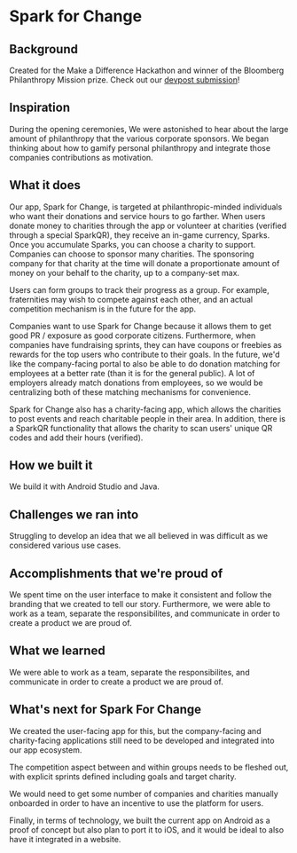 # Spark for Change
## Background
Created for the Make a Difference Hackathon and winner of the Bloomberg Philanthropy Mission prize. Check out our [devpost submission](https://devpost.com/software/spark-for-change)!

## Inspiration
During the opening ceremonies, We were astonished to hear about the large amount of philanthropy that the various corporate sponsors. We began thinking about how to gamify personal philanthropy and integrate those companies contributions as motivation. 

## What it does
Our app, Spark for Change, is targeted at philanthropic-minded individuals who want their donations and service hours to go farther. When users donate money to charities through the app or volunteer at charities (verified through a special SparkQR), they receive an in-game currency, Sparks. Once you accumulate Sparks, you can choose a charity to support. Companies can choose to sponsor many charities. The sponsoring company for that charity at the time will donate a proportionate amount of money on your behalf to the charity, up to a company-set max. 

Users can form groups to track their progress as a group. For example, fraternities may wish to compete against each other, and an actual competition mechanism is in the future for the app. 

Companies want to use Spark for Change because it allows them to get good PR / exposure as good corporate citizens. Furthermore, when companies have fundraising sprints, they can have coupons or freebies as rewards for the top users who contribute to their goals. In the future, we'd like the company-facing portal to also be able to do donation matching for employees at a better rate (than it is for the general public). A lot of employers already match donations from employees, so we would be centralizing both of these matching mechanisms for convenience.

Spark for Change also has a charity-facing app, which allows the charities to post events and reach charitable people in their area. In addition, there is a SparkQR functionality that allows the charity to scan users' unique QR codes and add their hours (verified).

## How we built it
We build it with Android Studio and Java.

## Challenges we ran into
Struggling to develop an idea that we all believed in was difficult as we considered various use cases. 

## Accomplishments that we're proud of
We spent time on the user interface to make it consistent and follow the branding that we created to tell our story. Furthermore, we were able to work as a team, separate the responsibilites, and communicate in order to create a product we are proud of. 

## What we learned
We were able to work as a team, separate the responsibilites, and communicate in order to create a product we are proud of. 

## What's next for Spark For Change
We created the user-facing app for this, but the company-facing and charity-facing applications still need to be developed and integrated into our app ecosystem. 

The competition aspect between and within groups needs to be fleshed out, with explicit sprints defined including goals and target charity. 

We would need to get some number of companies and charities manually onboarded in order to have an incentive to use the platform for users. 

Finally, in terms of technology, we built the current app on Android as a proof of concept but also plan to port it to iOS, and it would be ideal to also have it integrated in a website.
